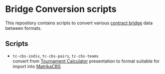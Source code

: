 # Bridge Conversion scripts

This repository contains scripts to convert various [contract bridge](https://en.wikipedia.org/wiki/Contract_bridge) data between formats. 

## Scripts

- `tc-cbs-indiv`, `tc-cbs-pairs`, `tc-cbs-teams`  
    convert from [Tournament Calculator](https://tournamentcalculator.com) presentation to format suitable for import into [MatrikaCBS](https://matrikacbs.cz)
